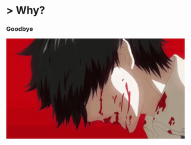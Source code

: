 
# > Why?
### Goodbye

![Nevermind](https://github.com/wolfyhell/wolfyhell/blob/main/white-hair-kaneki.gif)
